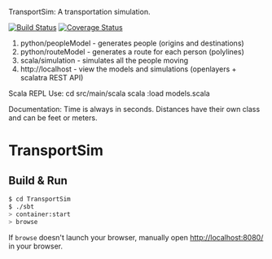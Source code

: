 TransportSim: A transportation simulation.

[![Build Status](https://travis-ci.org/davidbailey/TransportSim.svg?branch=master)](https://travis-ci.org/davidbailey/TransportSim)
[![Coverage Status](https://coveralls.io/repos/davidbailey/TransportSim/badge.svg?branch=master&service=github)](https://coveralls.io/github/davidbailey/TransportSim?branch=master)

1. python/peopleModel   - generates people (origins and destinations)
2. python/routeModel    - generates a route for each person (polylines)
3. scala/simulation     - simulates all the people moving
4. http://localhost     - view the models and simulations (openlayers + scalatra REST API)

Scala REPL Use:
cd src/main/scala
scala
:load models.scala

Documentation:
Time is always in seconds.
Distances have their own class and can be feet or meters.

# TransportSim #

## Build & Run ##

```sh
$ cd TransportSim
$ ./sbt
> container:start
> browse
```

If `browse` doesn't launch your browser, manually open [http://localhost:8080/](http://localhost:8080/) in your browser.
